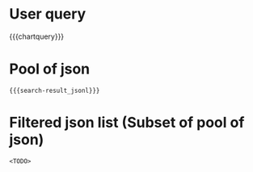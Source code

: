# User query
{{{chartquery}}}

# Pool of json
```jsonl
{{{search-result_jsonl}}}
```

# Filtered json list (Subset of pool of json)
```jsonl
<TODO>
```
